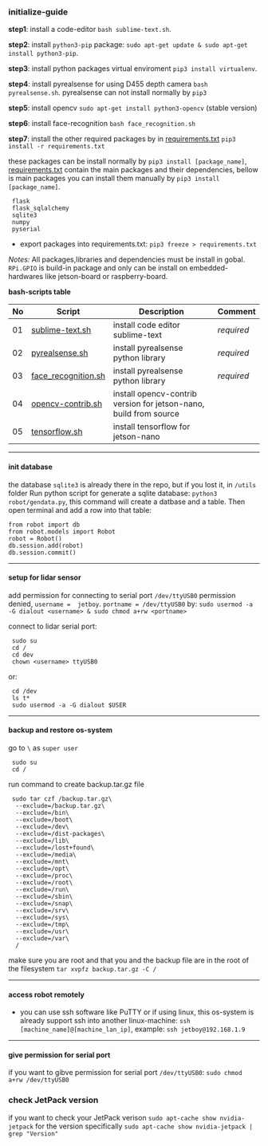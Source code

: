 ### initialize-guide

**step1**: install a code-editor `bash sublime-text.sh`.

**step2**: install `python3-pip` package: `sudo apt-get update & sudo apt-get install python3-pip`.

**step3**: install python packages virtual enviroment `pip3 install virtualenv`.

**step4**: install pyrealsense for using D455 depth camera `bash pyrealsense.sh`. pyrealsense can not install normally by `pip3`

**step5**: install opencv `sudo apt-get install python3-opencv` (stable version)

**step6**: install face-recognition `bash face_recognition.sh`

**step7**: install the other required packages by in [requirements.txt](/init/requirements.txt) `pip3 install -r requirements.txt`

these packages can be install normally by `pip3 install [package_name]`, [requirements.txt](/init/requirements.txt) contain the main packages and their dependencies, bellow is main packages you can install them manually by `pip3 install [package_name]`.

     flask
     flask_sqlalchemy
     sqlite3
     numpy
     pyserial

- export packages into requirements.txt: `pip3 freeze > requirements.txt`

*Notes:* All packages,libraries and dependencies must be install in gobal. `RPi.GPIO` is build-in package and only can be install on embedded-hardwares like jetson-board or raspberry-board.

**bash-scripts table**

|No|Script|Description|Comment|
|---|---|---|---|
|01|[sublime-text.sh](/init/sublime-text.sh)|install code editor sublime-text|*required*|
|02|[pyrealsense.sh](/init/pyrealsense.sh)|install pyrealsense python library|*required*|
|03|[face_recognition.sh](/init/face_recognition.sh)|install pyrealsense python library|*required*|
|04|[opencv-contrib.sh](/init/opencv-contrib.sh)|install opencv-contrib version for jetson-nano, build from source||
|05|[tensorflow.sh](/init/tensorflow.sh)|install tensorflow for jetson-nano||
______

#### init database

the database `sqlite3` is already there in the repo, but if you lost it, in `/utils` folder Run python script for generate a sqlite database: `python3 robot/gendata.py`, this command will create a datbase and a table. Then open terminal and add a row into that table:

	from robot import db
	from robot.models import Robot
	robot = Robot()
	db.session.add(robot)
	db.session.commit()
______

#### setup for lidar sensor

add permission for connecting to serial port `/dev/ttyUSB0` permission denied, `username =  jetboy`. `portname = /dev/ttyUSB0` by: `sudo usermod -a -G dialout <username> & sudo chmod a+rw <portname>`

connect to lidar serial port:

     sudo su
     cd /
     cd dev
     chown <username> ttyUSB0

or:

     cd /dev
     ls t*
     sudo usermod -a -G dialout $USER
______

#### backup and restore os-system

go to `\` as `super user`

     sudo su
     cd /

run command to create backup.tar.gz file

     sudo tar czf /backup.tar.gz\
      --exclude=/backup.tar.gz\
      --exclude=/bin\
      --exclude=/boot\
      --exclude=/dev\
      --exclude=/dist-packages\
      --exclude=/lib\
      --exclude=/lost+found\
      --exclude=/media\
      --exclude=/mnt\
      --exclude=/opt\
      --exclude=/proc\
      --exclude=/root\
      --exclude=/run\
      --exclude=/sbin\
      --exclude=/snap\
      --exclude=/srv\
      --exclude=/sys\
      --exclude=/tmp\
      --exclude=/usr\
      --exclude=/var\
      /

make sure you are root and that you and the backup file are in the root of the filesystem `tar xvpfz backup.tar.gz -C /`
______

#### access robot remotely

- you can use ssh software like PuTTY or if using linux, this os-system is already support ssh into another linux-machine: `ssh [machine_name]@[machine_lan_ip]`, example: `ssh jetboy@192.168.1.9`
______

#### give permission for serial port

if you want to gibve permission for serial port `/dev/ttyUSB0`: `sudo chmod a+rw /dev/ttyUSB0`

### check JetPack version

if you want to check your JetPack verison `sudo apt-cache show nvidia-jetpack`
for the version specifically `sudo apt-cache show nvidia-jetpack | grep "Version"`